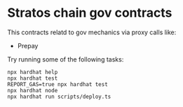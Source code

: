 # Stratos chain gov contracts

This contracts relatd to gov mechanics via proxy calls like:
 - Prepay

Try running some of the following tasks:

```shell
npx hardhat help
npx hardhat test
REPORT_GAS=true npx hardhat test
npx hardhat node
npx hardhat run scripts/deploy.ts
```
